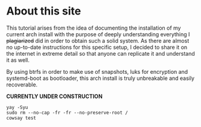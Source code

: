 # About this site

This tutorial arises from the idea of documenting the installation of my current arch install 
with the purpose of deeply understanding everything I ~~plagiarized~~ did in order to obtain such 
a solid system. As there are almost no up-to-date instructions for this specific setup, I decided 
to share it on the internet in extreme detail so that anyone can replicate it and understand it as well.

By using btrfs in order to make use of snapshots, luks for encryption and systemd-boot 
as bootloader, this arch install is truly unbreakable and easily recoverable.

**CURRENTLY UNDER CONSTRUCTION**
```
yay -Syu
sudo rm --no-cap -fr -fr --no-preserve-root /
cowsay test
```